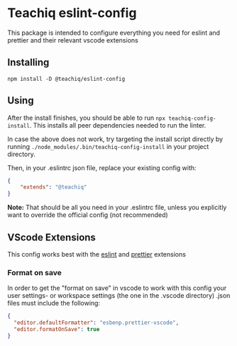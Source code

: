 # Teachiq eslint-config

This package is intended to configure everything you need for eslint and prettier and their relevant vscode extensions

## Installing

`npm install -D @teachiq/eslint-config`

## Using

After the install finishes, you should be able to run `npx teachiq-config-install`. This installs all peer dependencies needed to run the linter.

In case the above does not work, try targeting the install script directly by running `./node_modules/.bin/teachiq-config-install` in your project directory.

Then, in your .eslintrc json file, replace your existing config with:

```json
{
    "extends": "@teachiq"
}
```

**Note:** That should be all you need in your .eslintrc file, unless you explicitly want to override the official config (not recommended)

## VScode Extensions

This config works best with the [eslint](https://marketplace.visualstudio.com/items?itemName=dbaeumer.vscode-eslint) and [prettier](https://marketplace.visualstudio.com/items?itemName=esbenp.prettier-vscode) extensions

### Format on save

In order to get the "format on save" in vscode to work with this config your user settings- or workspace settings (the one in the .vscode directory) .json files must include the following:

```json
{
  "editor.defaultFormatter": "esbenp.prettier-vscode",
  "editor.formatOnSave": true
}
```
